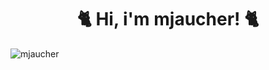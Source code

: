 <div align="center"> 
  <h1>🐈 Hi, i'm mjaucher! 🐈</h1> 
  
  <img align="left" src="https://github-readme-stats.vercel.app/api/top-langs?username=mjaucher&show_icons=true&locale=en&layout=compact" alt="mjaucher" />
</div>
